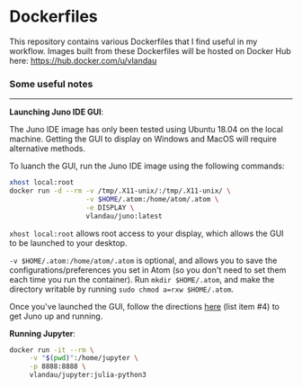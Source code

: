 # Dockerfiles

This repository contains various Dockerfiles that I find useful in my workflow. Images built from these Dockerfiles will be hosted on Docker Hub here: https://hub.docker.com/u/vlandau
<br/>

### Some useful notes
---
**Launching Juno IDE GUI**:

The Juno IDE image has only been tested using Ubuntu 18.04 on the local machine. Getting the GUI to display on Windows and MacOS will require alternative methods.

To luanch the GUI, run the Juno IDE image using the following commands:
```bash
xhost local:root
docker run -d --rm -v /tmp/.X11-unix/:/tmp/.X11-unix/ \
              	   -v $HOME/.atom:/home/atom/.atom \
              	   -e DISPLAY \
              	   vlandau/juno:latest
```
`xhost local:root` allows root access to your display, which allows the GUI to be launched to your desktop.

`-v $HOME/.atom:/home/atom/.atom` is optional, and allows you to save the configurations/preferences you set in Atom (so you don't need to set them each time you run the container). Run `mkdir $HOME/.atom`, and make the directory writable by running `sudo chmod a=rxw $HOME/.atom`. 

Once you've launched the GUI, follow the directions [here](http://docs.junolab.org/latest/man/installation/) (list item #4) to get Juno up and running.

**Running Jupyter**:
```bash
docker run -it --rm \
     -v "$(pwd)":/home/jupyter \
     -p 8888:8888 \
     vlandau/jupyter:julia-python3
```
